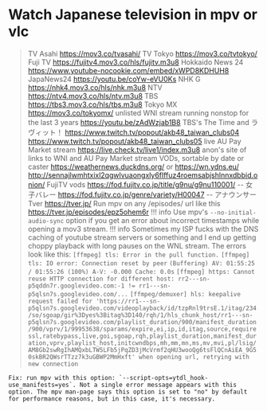 # Watch Japanese television in mpv or vlc
>TV Asahi
https://mov3.co/tvasahi/
>TV Tokyo
https://mov3.co/tvtokyo/
>Fuji TV
https://fujitv4.mov3.co/hls/fujitv.m3u8
>Hokkaido News 24
https://www.youtube-nocookie.com/embed/xWPD8KDHUH8
>JapaNews24
https://youtu.be/coYw-eVU0Ks
>NHK G
https://nhk4.mov3.co/hls/nhk.m3u8
>NTV
https://ntv4.mov3.co/hls/ntv.m3u8
>TBS
https://tbs3.mov3.co/hls/tbs.m3u8
>Tokyo MX
https://mov3.co/tokyomx/
>unlisted WNI stream running nonstop for the last 3 years
https://youtu.be/zAdWzjab1B8
>TBS's The Time and ラヴィット！
https://www.twitch.tv/popout/akb48_taiwan_clubs04
https://www.twitch.tv/popout/akb48_taiwan_clubs05
>live AU Pay Market stream
https://live.check.tv/live1/index.m3u8
>anon's site of links to WNI and AU Pay Market stream VODs, sortable by date or caster
https://weathernews.duckdns.org/ or https://wn.ydns.eu/
http://sennajlwmhtxixl2qgwlvuaongxly6flffuz4roemsabjshlnnxdbbid.onion/
>FujiTV vods
https://fod.fujitv.co.jp/title/g9nu/g9nu110001/ -- 女子バレー
https://fod.fujitv.co.jp/genre/variety/H00047 --  アナウンサー
>Tver
https://tver.jp/
Run mpv on any /episodes/ url like this https://tver.jp/episodes/epz5ohem6r
!!! info
	Use mpv's `--no-initial-audio-sync` option if you get an error about incorrect timestamps while opening a mov3 stream.
!!! info
    Sometimes my ISP fucks with the DNS caching of youtube stream servers or something and I end up getting choppy playback with long pauses on the WNL stream. The errors look like this:
    `[ffmpeg] tls: Error in the pull function.`
    `[ffmpeg] tls: IO error: Connection reset by peer`
    `(Buffering) AV: 01:55:25 / 01:55:26 (100%) A-V: -0.000 Cache: 0.0s`
    `[ffmpeg] https: Cannot reuse HTTP connection for different host: rr2---sn-p5qddn7r.googlevideo.com:-1 != rr1---sn-p5qlsn7s.googlevideo.com/...`
    `[ffmpeg/demuxer] hls: keepalive request failed for 'https://rr1---sn-p5qlsn7s.googlevideo.com/videoplayback/id/tzpRnl9trsE.1/itag/234/so/sgoap/gir%3Dyes%3Bitag%3D140/rqh/1/hls_chunk_host/rr1---sn-p5qlsn7s.googlevideo.com/playlist_duration/900/manifest_duration/900/vprv/1/99953638/sparams/expire,ei,ip,id,itag,source,requiressl,ratebypass,live,goi,sgoap,rqh,playlist_duration,manifest_duration,vprv,playlist_host,initcwndbps,mh,mm,mn,ms,mv,mvi,pl/lsig/AM8Gb2swRgIhAMQxbLTW5LFb5jPqZD3jMcVrmf2qHU3wooQg6tsFlQCnAiEA_9G50skBR2QWsrTTzz7k3uGBWP2MmHxft' when opening url, retrying with new connection`

    Fix: run mpv with this option: `--script-opts=ytdl_hook-use_manifests=yes`. Not a single error message appears with this option. The mpv man-page says this option is set to "no" by default for performance reasons, but in this case, it's necessary.